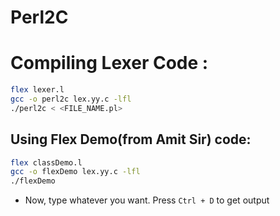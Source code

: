 # Perl2C

# Compiling Lexer Code :
```bash
flex lexer.l
gcc -o perl2c lex.yy.c -lfl
./perl2c < <FILE_NAME.pl>
```


## Using Flex Demo(from Amit Sir) code:
```bash
flex classDemo.l
gcc -o flexDemo lex.yy.c -lfl
./flexDemo
```
- Now, type whatever you want. Press `Ctrl + D` to get output
